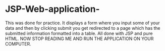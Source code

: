 # JSP-Web-application-
This was done for practice. It displays a form where you input some of your data and then by clicking submit you get redirected to a page which has the submitted information formatted into a table. All done with JSP and pure HTML.
NOW STOP READING ME AND RUN THE APPLICATION ON YOUR COMPUTER.
